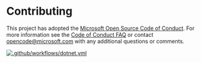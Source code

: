 # Contributing

This project has adopted the [Microsoft Open Source Code of Conduct](https://opensource.microsoft.com/codeofconduct/). For more information see the [Code of Conduct FAQ](https://opensource.microsoft.com/codeofconduct/faq/) or contact [opencode@microsoft.com](mailto:opencode@microsoft.com) with any additional questions or comments.


[![.github/workflows/dotnet.yml](https://github.com/mikhailtchesnokov/PartsUnlimitedE2E/actions/workflows/dotnet.yml/badge.svg)](https://github.com/mikhailtchesnokov/PartsUnlimitedE2E/actions/workflows/dotnet.yml)
